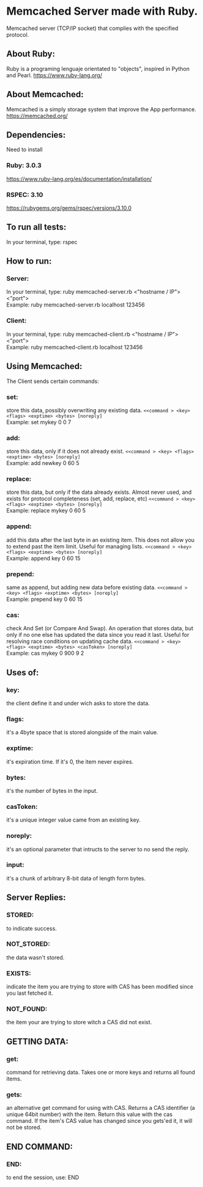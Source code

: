 # Memcached Server made with Ruby.

Memcached server (TCP/IP socket) that complies with the specified protocol.

## About Ruby: 
Ruby is a programing lenguaje orientated to "objects", inspired in Python and Pearl.
https://www.ruby-lang.org/

## About Memcached:
Memcached is a simply storage system that improve the App performance.
https://memcached.org/

## Dependencies:
Need to install
### Ruby: 3.0.3
https://www.ruby-lang.org/es/documentation/installation/

### RSPEC: 3.10
https://rubygems.org/gems/rspec/versions/3.10.0

## To run all tests:
In your terminal, type: rspec

## How to run:
### Server:
In your terminal, type: ruby memcached-server.rb <"hostname / IP"> <"port">  
Example: ruby memcached-server.rb localhost 123456
### Client:
In your terminal, type: ruby memcached-client.rb <"hostname / IP"> <"port">  
Example: ruby memcached-client.rb localhost 123456
## Using Memcached:
The Client sends certain commands:

### set:
store this data, possibly overwriting any existing data. 
```<<command > <key> <flags> <exptime> <bytes> [noreply]```  
Example: set mykey 0 0 7
### add: 
store this data, only if it does not already exist.
```<<command > <key> <flags> <exptime> <bytes> [noreply]```  
Example: add newkey 0 60 5

### replace: 
store this data, but only if the data already exists. Almost never used, and exists for protocol completeness (set, add, replace, etc)
```<<command > <key> <flags> <exptime> <bytes> [noreply]```  
Example: replace mykey 0 60 5

### append: 
add this data after the last byte in an existing item. This does not allow you to extend past the item limit. Useful for managing lists.
```<<command > <key> <flags> <exptime> <bytes> [noreply]```  
Example: append key 0 60 15

### prepend: 
same as append, but adding new data before existing data.
```<<command > <key> <flags> <exptime> <bytes> [noreply]```  
Example: prepend key 0 60 15

### cas: 
check And Set (or Compare And Swap). An operation that stores data, but only if no one else has updated the data since you read it last. Useful for resolving race conditions on updating cache data.
```<<command > <key> <flags> <exptime> <bytes> <casToken> [noreply]```  
Example: cas mykey 0 900 9 2

## Uses of:

### key: 
the client define it and under wich asks to store the data.

### flags: 
it's a 4byte space that is stored alongside of the main value.

### exptime: 
it's expiration time. If it's 0, the item never expires.

### bytes: 
it's the number of bytes in the input.

### casToken: 
it's a unique integer value came from an existing key.

### noreply: 
it's an optional parameter that intructs to the server to no send the reply.

### input: 
it's a chunk of arbitrary 8-bit data of length form bytes.

## Server Replies:

### STORED: 
to indicate success.

### NOT_STORED: 
the data wasn't stored.

### EXISTS: 
indicate the item you are trying to store with CAS has been modified since you last fetched it.

### NOT_FOUND: 
the item your are trying to store witch a CAS did not exist.

## GETTING DATA:

### get: 
command for retrieving data. Takes one or more keys and returns all found items.

### gets: 
an alternative get command for using with CAS. Returns a CAS identifier (a unique 64bit number) with the item. Return this value with the cas command. If the item's CAS value has changed since you gets'ed it, it will not be stored.

## END COMMAND:

### END: 
to end the session, use: END